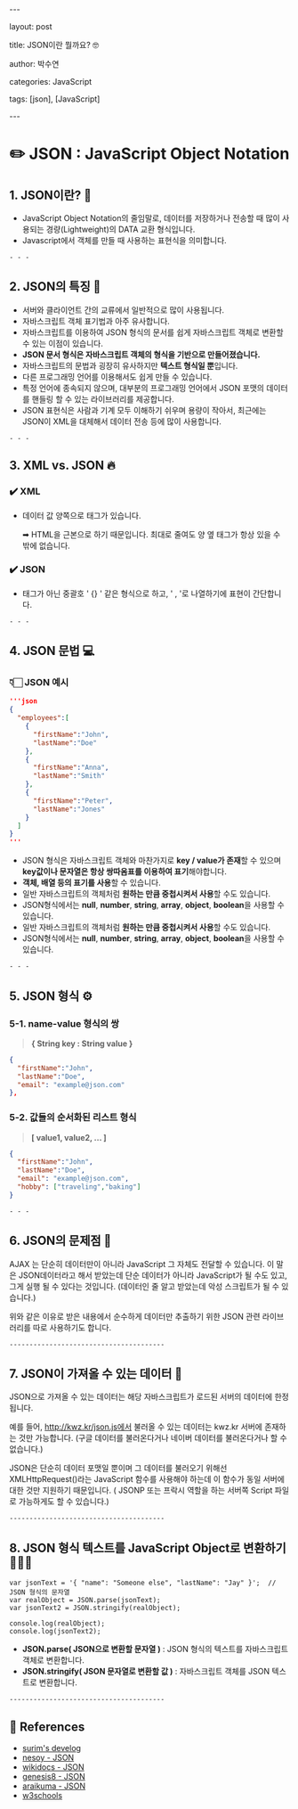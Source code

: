 \---

layout: post

title: JSON이란 뭘까요? 🤓

author: 박수연

categories: JavaScript

tags: [json], [JavaScript]

\---

# **✏️ JSON : JavaScript Object Notation**

## **1. JSON이란? 🤔**

* JavaScript Object Notation의 줄임말로, 데이터를 저장하거나 전송할 때 많이 사용되는 경량(Lightweight)의 DATA 교환 형식입니다.
* Javascript에서 객체를 만들 때 사용하는 표현식을 의미합니다.

```
- - -
```

## **2. JSON의 특징** 🌟

- 서버와 클라이언트 간의 교류에서 일반적으로 많이 사용됩니다.
- 자바스크립트 객체 표기법과 아주 유사합니다.
- 자바스크립트를 이용하여 JSON 형식의 문서를 쉽게 자바스크립트 객체로 변환할 수 있는 이점이 있습니다.
- **JSON 문서 형식은 자바스크립트 객체의 형식을 기반으로 만들어졌습니다.**
- 자바스크립트의 문법과 굉장히 유사하지만 **텍스트 형식일 뿐**입니다.
- 다른 프로그래밍 언어를 이용해서도 쉽게 만들 수 있습니다.
- 특정 언어에 종속되지 않으며, 대부분의 프로그래밍 언어에서 JSON 포맷의 데이터를 핸들링 할 수 있는 라이브러리를 제공합니다.
- JSON 표현식은 사람과 기계 모두 이해하기 쉬우며 용량이 작아서, 최근에는 JSON이 XML을 대체해서 데이터 전송 등에 많이 사용합니다.

```
- - -
```

## **3. XML vs. JSON** 🔥

### **✔️ XML**

- 데이터 값 양쪽으로 태그가 있습니다.

  ➡ HTML을 근본으로 하기 때문입니다. 최대로 줄여도 양 옆 태그가 항상 있을 수 밖에 없습니다.

### **✔️ JSON**

- 태그가 아닌 중괄호 ' {} ' 같은 형식으로 하고, ' , '로 나열하기에 표현이 간단합니다.

```
- - -
```

## 4. **JSON 문법** 💻

### **👇🏻 JSON 예시**

```json
'''json
{
  "employees":[
    {	
      "firstName":"John", 
      "lastName":"Doe"
    },
    {
      "firstName":"Anna", 
      "lastName":"Smith"
    },
    {
      "firstName":"Peter", 
      "lastName":"Jones"
    }
  ]
}
'''
```

- JSON 형식은 자바스크립트 객체와 마찬가지로 **key / value가 존재**할 수 있으며 **key값이나 문자열은 항상 쌍따옴표를 이용하여 표기**해야합니다.
- **객체, 배열 등의 표기를 사용**할 수 있습니다.
- 일반 자바스크립트의 객체처럼 **원하는 만큼 중첩시켜서 사용**할 수도 있습니다.
- JSON형식에서는 **null**, **number**, **string**, **array**, **object**, **boolean**을 사용할 수 있습니다.
- 일반 자바스크립트의 객체처럼 **원하는 만큼 중첩시켜서 사용**할 수도 있습니다.
- JSON형식에서는 **null**, **number**, **string**, **array**, **object**, **boolean**을 사용할 수 있습니다.

```
- - -
```

## **5. JSON 형식 ⚙️**

### 	**5-1. name-value 형식의 쌍** 

> **{ String key : String value }**

```json
{	
  "firstName":"John", 
  "lastName":"Doe",
  "email": "example@json.com"
},
```

### 	**5-2. 값들의 순서화된 리스트 형식** 

> **[ value1, value2, ... ]**

```json
{
  "firstName":"John", 
  "lastName":"Doe",
  "email": "example@json.com",
  "hobby": ["traveling","baking"]
}
```

```
- - -
```

## 6. JSON의 문제점 🦠

AJAX 는 단순히 데이터만이 아니라 JavaScript 그 자체도 전달할 수 있습니다. 이 말은 JSON데이터라고 해서 받았는데 단순 데이터가 아니라 JavaScript가 될 수도 있고, 그게 실행 될 수 있다는 것입니다. (데이터인 줄 알고 받았는데 악성 스크립트가 될 수 있습니다.)

위와 같은 이유로 받은 내용에서 순수하게 데이터만 추출하기 위한 JSON 관련 라이브러리를 따로 사용하기도 합니다.

```
---------------------------------------
```

## 7. JSON이 가져올 수 있는 데이터 🔗

JSON으로 가져올 수 있는 데이터는 해당 자바스크립트가 로드된 서버의 데이터에 한정됩니다.

예를 들어, http://kwz.kr/json.js에서 불러올 수 있는 데이터는 kwz.kr 서버에 존재하는 것만 가능합니다. (구글 데이터를 불러온다거나 네이버 데이터를 불러온다거나 할 수 없습니다.)

JSON은 단순히 데이터 포맷일 뿐이며 그 데이터를 불러오기 위해선 XMLHttpRequest()라는 JavaScript 함수를 사용해야 하는데 이 함수가 동일 서버에 대한 것만 지원하기 때문입니다. ( JSONP 또는 프락시 역할을 하는 서버쪽 Script 파일로 가능하게도 할 수 있습니다.)

```
---------------------------------------
```

## 8. JSON 형식 텍스트를 JavaScript Object로 변환하기 🧚🏻‍♀️

```null
var jsonText = '{ "name": "Someone else", "lastName": "Jay" }';  // JSON 형식의 문자열
var realObject = JSON.parse(jsonText);
var jsonText2 = JSON.stringify(realObject);

console.log(realObject);
console.log(jsonText2);
```

- **JSON.parse( JSON으로 변환할 문자열 )** : JSON 형식의 텍스트를 자바스크립트 객체로 변환합니다.
- **JSON.stringify( JSON 문자열로 변환할 값 )** : 자바스크립트 객체를 JSON 텍스트로 변환합니다.

```
---------------------------------------
```

## **🔎 References**

- [surim's develog](https://velog.io/@surim014/JSON%EC%9D%B4%EB%9E%80-%EB%AC%B4%EC%97%87%EC%9D%B8%EA%B0%80)
- [nesoy - JSON](https://nesoy.github.io/articles/2017-02/JSON)
- [wikidocs - JSON](https://wikidocs.net/22330)
- [genesis8 - JSON](https://genesis8.tistory.com/195)
- [araikuma - JSON](https://araikuma.tistory.com/339)
- [w3schools](https://www.w3schools.com/whatis/whatis_json.asp)

